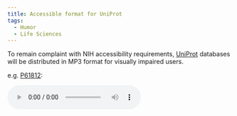 ```yaml
---
title: Accessible format for UniProt
tags:
  - Humor
  - Life Sciences
---
```


To remain complaint with NIH accessibility requirements, [UniProt](http://www.uniprot.org/) databases will be distributed in MP3 format for visually impaired users.

e.g. [P61812](http://www.uniprot.org/uniprot/P61812):

<audio src="P61812.mp3" controls="controls"></audio>
